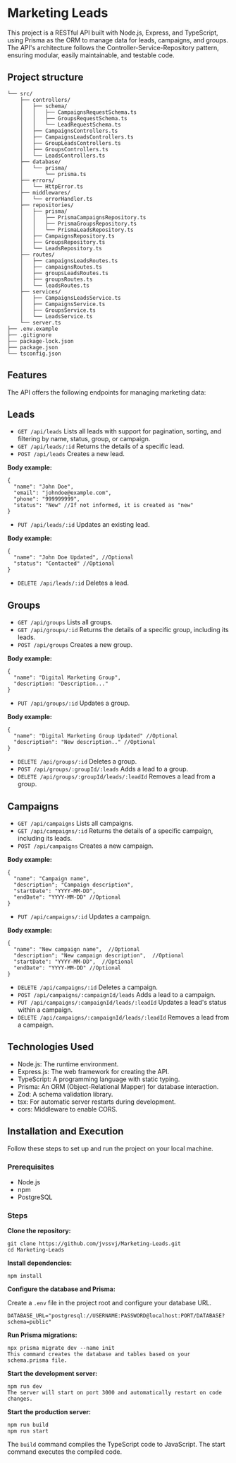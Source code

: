 # Marketing Leads

This project is a RESTful API built with Node.js, Express, and TypeScript, using Prisma as the ORM to manage data for leads, campaigns, and groups. The API's architecture follows the Controller-Service-Repository pattern, ensuring modular, easily maintainable, and testable code.

## Project structure

```
└── src/
    ├── controllers/
    │   ├── schema/
    │   │   ├── CampaignsRequestSchema.ts
    │   │   ├── GroupsRequestSchema.ts
    │   │   └── LeadRequestSchema.ts
    │   ├── CampaignsControllers.ts
    │   ├── CampaignsLeadsControllers.ts
    │   ├── GroupLeadsControllers.ts
    │   ├── GroupsControllers.ts
    │   └── LeadsControllers.ts
    ├── database/
    │   └── prisma/
    │       └── prisma.ts
    ├── errors/
    │   └── HttpError.ts
    ├── middlewares/
    │   └── errorHandler.ts
    ├── repositories/
    │   ├── prisma/
    │   │   ├── PrismaCampaignsRepository.ts
    │   │   ├── PrismaGroupsRepository.ts
    │   │   └── PrismaLeadsRepository.ts
    │   ├── CampaignsRepository.ts
    │   ├── GroupsRepository.ts
    │   └── LeadsRepository.ts
    ├── routes/
    │   ├── campaignsLeadsRoutes.ts
    │   ├── campaignsRoutes.ts
    │   ├── groupsLeadsRoutes.ts
    │   ├── groupsRoutes.ts
    │   └── leadsRoutes.ts
    ├── services/
    │   ├── CampaignsLeadsService.ts
    │   ├── CampaignsService.ts
    │   ├── GroupsService.ts
    │   └── LeadsService.ts
    └── server.ts
├── .env.example
├── .gitignore
├── package-lock.json
├── package.json
└── tsconfig.json
```
## Features
The API offers the following endpoints for managing marketing data:

## Leads

- `GET /api/leads` Lists all leads with support for pagination, sorting, and filtering by name, status, group, or campaign.
- `GET /api/leads/:id` Returns the details of a specific lead.
- `POST /api/leads` Creates a new lead.

**Body example:**
```
{
  "name": "John Doe",
  "email": "johndoe@example.com",
  "phone": "999999999",
  "status": "New" //If not informed, it is created as "new"
}
```
- `PUT /api/leads/:id` Updates an existing lead.

**Body example:**
```
{
  "name": "John Doe Updated", //Optional
  "status": "Contacted" //Optional
}
```
- `DELETE /api/leads/:id` Deletes a lead.

## Groups

- `GET /api/groups` Lists all groups.
- `GET /api/groups/:id` Returns the details of a specific group, including its leads.
- `POST /api/groups` Creates a new group.

**Body example:**
```
{
  "name": "Digital Marketing Group",
  "description: "Description..."
}
```
- `PUT /api/groups/:id` Updates a group.

**Body example:**
```
{
  "name": "Digital Marketing Group Updated" //Optional
  "description": "New description.." //Optional
}
```
- `DELETE /api/groups/:id` Deletes a group.
- `POST /api/groups/:groupId/:leads` Adds a lead to a group.
- `DELETE /api/groups/:groupId/leads/:leadId` Removes a lead from a group.

## Campaigns

- `GET /api/campaigns` Lists all campaigns.
- `GET /api/campaigns/:id` Returns the details of a specific campaign, including its leads.
- `POST /api/campaigns` Creates a new campaign.

**Body example:**
```
{
  "name": "Campaign name",
  "description"; "Campaign description",
  "startDate": "YYYY-MM-DD",
  "endDate": "YYYY-MM-DD" //Optional
}
```

- `PUT /api/campaigns/:id` Updates a campaign.

**Body example:**
```
{
  "name": "New campaign name",  //Optional
  "description"; "New campaign description",  //Optional
  "startDate": "YYYY-MM-DD",  //Optional
  "endDate": "YYYY-MM-DD" //Optional
}
```
- `DELETE /api/campaigns/:id` Deletes a campaign.
- `POST /api/campaigns/:campaignId/leads` Adds a lead to a campaign.
- `PUT /api/campaigns/:campaignId/leads/:leadId` Updates a lead's status within a campaign.
- `DELETE /api/campaigns/:campaignId/leads/:leadId` Removes a lead from a campaign.

## Technologies Used

- Node.js: The runtime environment.
- Express.js: The web framework for creating the API.
- TypeScript: A programming language with static typing.
- Prisma: An ORM (Object-Relational Mapper) for database interaction.
- Zod: A schema validation library.
- tsx: For automatic server restarts during development.
- cors: Middleware to enable CORS.

## Installation and Execution
Follow these steps to set up and run the project on your local machine.

### Prerequisites

- Node.js
- npm
- PostgreSQL

### Steps

**Clone the repository:**
```
git clone https://github.com/jvssvj/Marketing-Leads.git
cd Marketing-Leads
```

**Install dependencies:**
```
npm install
```
**Configure the database and Prisma:**

Create a `.env` file in the project root and configure your database URL.
```
DATABASE_URL="postgresql://USERNAME:PASSWORD@localhost:PORT/DATABASE?schema=public"
```
**Run Prisma migrations:**
```
npx prisma migrate dev --name init
This command creates the database and tables based on your schema.prisma file.
```
**Start the development server:**
```
npm run dev
The server will start on port 3000 and automatically restart on code changes.
```
**Start the production server:**
```
npm run build
npm run start
```
The `build` command compiles the TypeScript code to JavaScript. The start command executes the compiled code.